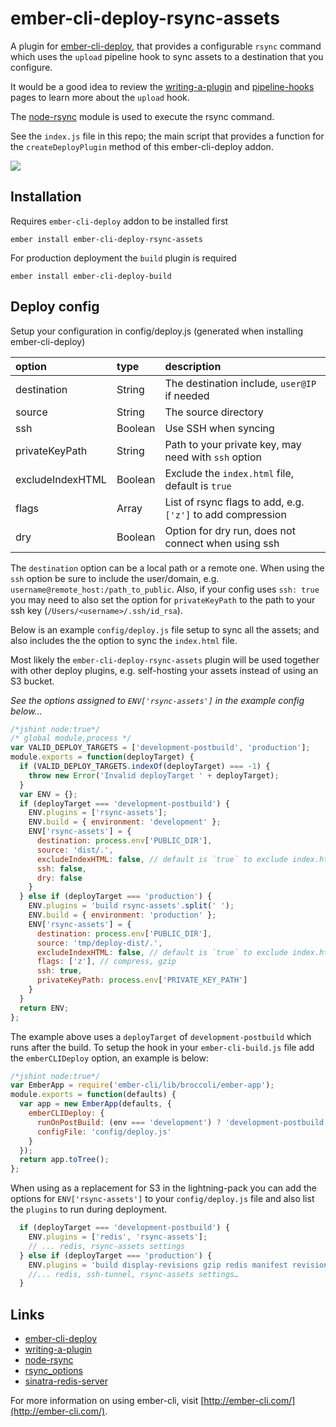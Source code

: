# ember-cli-deploy-rsync-assets

A plugin for [ember-cli-deploy], that provides a configurable `rsync` command
which uses the `upload` pipeline hook to sync assets to a destination
that you configure.

It would be a good idea to review the [writing-a-plugin] and [pipeline-hooks]
pages to learn more about the `upload` hook.

The [node-rsync] module is used to execute the rsync command.

See the `index.js` file in this repo; the main script that provides a function
for the `createDeployPlugin` method of this ember-cli-deploy addon.

[![](https://ember-cli-deploy.github.io/ember-cli-deploy-version-badges/plugins/ember-cli-deploy-s3.svg)](http://ember-cli-deploy.github.io/ember-cli-deploy-version-badges/)

## Installation

Requires `ember-cli-deploy` addon to be installed first

    ember install ember-cli-deploy-rsync-assets

For production deployment the `build` plugin is required

    ember install ember-cli-deploy-build

## Deploy config

Setup your configuration in config/deploy.js (generated when installing
ember-cli-deploy)

|option|type|description|
|:---|:---|:---|
|destination|String|The destination include, `user@IP` if needed|
|source|String|The source directory|
|ssh|Boolean|Use SSH when syncing|
|privateKeyPath|String|Path to your private key, may need with `ssh` option|
|excludeIndexHTML|Boolean|Exclude the `index.html` file, default is `true`|
|flags|Array|List of rsync flags to add, e.g. `['z']` to add compression|
|dry|Boolean|Option for dry run, does not connect when using ssh|

The `destination` option can be a local path or a remote one. When using the
`ssh` option be sure to include the user/domain, e.g.
`username@remote_host:/path_to_public`. Also, if your config uses `ssh: true`
you may need to also set the option for `privateKeyPath` to the path to your
ssh key (`/Users/<username>/.ssh/id_rsa`).

Below is an example `config/deploy.js` file setup to sync all the assets; and
also includes the the option to sync the `index.html` file.

Most likely the `ember-cli-deploy-rsync-assets` plugin will be used together
with other deploy plugins, e.g. self-hosting your assets instead of
using an S3 bucket.

*See the options assigned to `ENV['rsync-assets']` in the example config below…*

```js
/*jshint node:true*/
/* global module,process */
var VALID_DEPLOY_TARGETS = ['development-postbuild', 'production'];
module.exports = function(deployTarget) {
  if (VALID_DEPLOY_TARGETS.indexOf(deployTarget) === -1) {
    throw new Error('Invalid deployTarget ' + deployTarget);
  }
  var ENV = {};
  if (deployTarget === 'development-postbuild') {
    ENV.plugins = ['rsync-assets'];
    ENV.build = { environment: 'development' };
    ENV['rsync-assets'] = {
      destination: process.env['PUBLIC_DIR'],
      source: 'dist/.',
      excludeIndexHTML: false, // default is `true` to exclude index.html
      ssh: false,
      dry: false
    }
  } else if (deployTarget === 'production') {
    ENV.plugins = 'build rsync-assets'.split(' ');
    ENV.build = { environment: 'production' };
    ENV['rsync-assets'] = {
      destination: process.env['PUBLIC_DIR'],
      source: 'tmp/deploy-dist/.',
      excludeIndexHTML: false, // default is `true` to exclude index.html
      flags: ['z'], // compress, gzip
      ssh: true,
      privateKeyPath: process.env['PRIVATE_KEY_PATH']
    }
  }
  return ENV;
};
```

The example above uses a `deployTarget` of `development-postbuild` which runs
after the build. To setup the hook in your `ember-cli-build.js` file add the
`emberCLIDeploy` option, an example is below:

```js
/*jshint node:true*/
var EmberApp = require('ember-cli/lib/broccoli/ember-app');
module.exports = function(defaults) {
  var app = new EmberApp(defaults, {
    emberCLIDeploy: {
      runOnPostBuild: (env === 'development') ? 'development-postbuild' : false,
      configFile: 'config/deploy.js'
    }
  });
  return app.toTree();
};
```

When using as a replacement for S3 in the lightning-pack you can add the options
for `ENV['rsync-assets']` to your `config/deploy.js` file and also list the `plugins` to
run during deployment.

```js
  if (deployTarget === 'development-postbuild') {
    ENV.plugins = ['redis', 'rsync-assets'];
    // ... redis, rsync-assets settings
  } else if (deployTarget === 'production') {
    ENV.plugins = 'build display-revisions gzip redis manifest revision-data rsync-assets'.split(' ')
    //... redis, ssh-tunnel, rsync-assets settings…
  }
```

## Links

- [ember-cli-deploy]
- [writing-a-plugin]
- [node-rsync]
- [rsync_options]
- [sinatra-redis-server]

For more information on using ember-cli, visit [http://ember-cli.com/](http://ember-cli.com/).

[ember-cli-deploy]: https://github.com/ember-cli-deploy/ember-cli-deploy
[ember-cli-deploy-lightning-pack]: https://github.com/ember-cli-deploy/ember-cli-deploy-lightning-pack
[writing-a-plugin]: http://ember-cli-deploy.github.io/ember-cli-deploy/docs/v0.6.x/writing-a-plugin/
[pipeline-hooks]: http://ember-cli-deploy.github.io/ember-cli-deploy/docs/v0.6.x/pipeline-hooks/
[node-rsync]: https://github.com/mattijs/node-rsync
[rsync_options]: http://ss64.com/bash/rsync_options.html
[sinatra-redis-server]: https://github.com/pixelhandler/sinatra-redis-server
